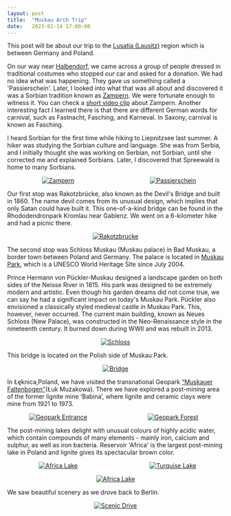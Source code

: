 ```yaml
---
layout: post
title:  "Muskau Arch Trip"
date:   2023-01-14 17:00:00
---
```


This post will be about our trip to the [Lusatia (Lausitz)](https://en.wikipedia.org/wiki/Lusatia) region which is between Germany and Poland.

On our way near [Halbendorf](https://www.halbendorf.de/), we came across a group of people dressed in traditional costumes who stopped our car and asked for a donation. We had no idea what was happening. They gave us something called a 'Passierschein'. Later, I looked into what that was all about and discovered it was a Sorbian tradition known as [Zampern](https://de.wikipedia.org/wiki/Zampern). We were fortunate enough to witness it. You can check a [short video clip](https://youtu.be/1JxxJ1hfN_A) about Zampern. Another interesting fact I learned there is that there are different German words for carnival, such as Fastnacht, Fasching, and Karneval. In Saxony, carnival is known as Fasching.


I heard Sorbian for the first time while hiking to Liepnitzsee last summer. A hiker was studying the Sorbian culture and language. She was from Serbia, and I initially thought she was working on Serbian, not Sorbian, until she corrected me and explained Sorbians. Later, I discovered that Spreewald is home to many Sorbians.

<p style="display: grid; place-items: center; grid-template-columns: 47% 6% 47%;">
  <a href="/assets/14_01_23/zampern.jpeg"><img src="https://irem.dev/assets/14_01_23/zampern-small.jpeg" style="" alt="Zampern" /></a>
  <span></span>
  <a href="/assets/14_01_23/passierschein.jpeg"><img src="https://irem.dev/assets/14_01_23/passierschein-small.jpeg" style="" alt="Passierschein" /></a>
</p>

Our first stop was Rakotzbrücke, also known as the Devil's Bridge and built in 1860. The name devil comes from its unusual design, which implies that only Satan could have built it. This one-of-a-kind bridge can be found in the Rhododendronpark Kromlau near Gablenz. We went on a 6-kilometer hike and had a picnic there.


<p style="text-align:center">
<a href="https://irem.dev/assets/14_01_23/rakotzbrucke.jpeg"><img src="https://irem.dev/assets/14_01_23/rakotzbrucke-small.jpeg" style="max-width:75%" alt="Rakotzbrucke"/></a>
</p>

The second stop was Schloss Muskau (Muskau palace) in Bad Muskau, a border town between Poland and Germany. The palace is located in [Muskau Park](https://www.muskauer-park.de/en/), which is a UNESCO World Heritage Site since July 2004. 

Prince Hermann von Pückler-Muskau designed a landscape garden on both sides of the Neisse River in 1815. His park was designed to be extremely modern and artistic. Even though his garden dreams did not come true, we can say he had a significant impact on today's Muskau Park. Pückler also envisioned a  classically styled medieval castle in Muskau Park. This, however, never occurred. The current main building, known as Neues Schloss (New Palace), was constructed in the Neo-Renaissance style in the nineteenth century. It burned down during WWII and was rebuilt in 2013.

<p style="text-align:center">
<a href="https://irem.dev/assets/14_01_23/schloss.jpg"><img src="https://irem.dev/assets/14_01_23/schloss-small.jpg" style="max-width:75%" alt="Schloss"/></a>
</p>

This bridge is located on the Polish side of Muskau Park.

<p style="text-align:center">
<a href="/assets/14_01_23/bridge.jpeg"><img src="https://irem.dev/assets/14_01_23/bridge-small.jpeg" style="max-width:75%" alt="Bridge" /></a>
</p>

In Łęknica,Poland, we have visited the transnational Geopark [“Muskauer Faltenbogen"](https://www.muskauer-faltenbogen.de/)(Łuk Mużakowa). There we have explored a post-mining area of the former lignite mine ‘Babina’, where lignite and ceramic clays were mine from 1921 to 1973. 

<p style="display: grid; place-items: center; grid-template-columns: 47% 6% 47%;">
  <a href="/assets/14_01_23/geopark.jpg"><img src="https://irem.dev/assets/14_01_23/geopark-small.jpg" style="" alt="Geopark Entrance" /></a>
  <span></span>
  <a href="/assets/14_01_23/forest.jpg"><img src="https://irem.dev/assets/14_01_23/forest-small.jpg" style="" alt="Geopark Forest" /></a>
</p>

The post-mining lakes delight with unusual colours of highly acidic water, which contain compounds of many elements - mainly iron, calcium and sulphur, as well as iron bacteria. Reservoir 'Africa' is the largest post-mining lake in Poland and lignite gives its spectacular brown color.

<p style="display: grid; place-items: center; grid-template-columns: 47% 6% 47%;">
  <a href="/assets/14_01_23/africa-lake.jpeg"><img src="https://irem.dev/assets/14_01_23/africa-lake-small.jpeg" style="" alt="Africa Lake" /></a>
  <span></span>
  <a href="/assets/14_01_23/turquise-lake.jpeg"><img src="https://irem.dev/assets/14_01_23/turquise-lake-small.jpeg" style="" alt="Turquise Lake" /></a>
</p>

<p style="text-align:center">
<a href="https://irem.dev/assets/14_01_23/africa-lake-2.jpeg"><img src="https://irem.dev/assets/14_01_23/africa-lake-2-small.jpeg" style="max-width:50%" alt="Africa Lake"/></a>
</p>

We saw beautiful scenery as we drove back to Berlin.

<p style="text-align:center">
<a href="/assets/14_01_23/road.jpeg"><img src="https://irem.dev/assets/14_01_23/road-small.jpeg" style="max-width:75%" alt="Scenic Drive" /></a>
</p>

